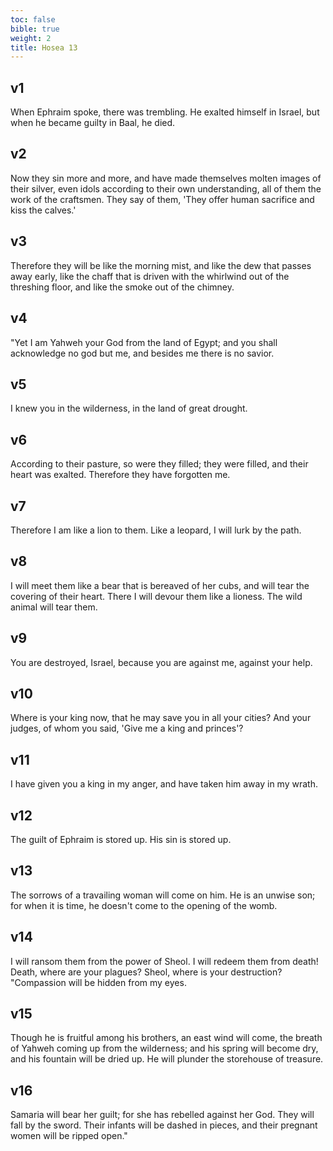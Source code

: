```yaml
---
toc: false
bible: true
weight: 2
title: Hosea 13
---
```




## v1 
When Ephraim spoke, there was trembling. He exalted himself in Israel, but when he became guilty in Baal, he died. 

## v2 
Now they sin more and more, and have made themselves molten images of their silver, even idols according to their own understanding, all of them the work of the craftsmen. They say of them, 'They offer human sacrifice and kiss the calves.' 

## v3 
Therefore they will be like the morning mist, and like the dew that passes away early, like the chaff that is driven with the whirlwind out of the threshing floor, and like the smoke out of the chimney. 

## v4 
"Yet I am Yahweh your God from the land of Egypt; and you shall acknowledge no god but me, and besides me there is no savior. 

## v5 
I knew you in the wilderness, in the land of great drought. 

## v6 
According to their pasture, so were they filled; they were filled, and their heart was exalted. Therefore they have forgotten me. 

## v7 
Therefore I am like a lion to them. Like a leopard, I will lurk by the path. 

## v8 
I will meet them like a bear that is bereaved of her cubs, and will tear the covering of their heart. There I will devour them like a lioness. The wild animal will tear them. 

## v9 
You are destroyed, Israel, because you are against me, against your help. 

## v10 
Where is your king now, that he may save you in all your cities? And your judges, of whom you said, 'Give me a king and princes'? 

## v11 
I have given you a king in my anger, and have taken him away in my wrath. 

## v12 
The guilt of Ephraim is stored up. His sin is stored up. 

## v13 
The sorrows of a travailing woman will come on him. He is an unwise son; for when it is time, he doesn't come to the opening of the womb. 

## v14 
I will ransom them from the power of Sheol. I will redeem them from death! Death, where are your plagues? Sheol, where is your destruction? "Compassion will be hidden from my eyes. 

## v15 
Though he is fruitful among his brothers, an east wind will come, the breath of Yahweh coming up from the wilderness; and his spring will become dry, and his fountain will be dried up. He will plunder the storehouse of treasure. 

## v16 
Samaria will bear her guilt; for she has rebelled against her God. They will fall by the sword. Their infants will be dashed in pieces, and their pregnant women will be ripped open."
